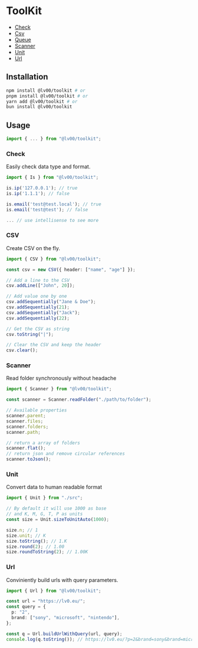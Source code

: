 # ToolKit

- [Check](#check)
- [Csv](#csv)
- [Queue](#queue)
- [Scanner](#scanner)
- [Unit](#unit)
- [Url](#url)

## Installation

```bash
npm install @lv00/toolkit # or
pnpm install @lv00/toolkit # or
yarn add @lv00/toolkit # or
bun install @lv00/toolkit
```

## Usage

```typescript
import { ... } from "@lv00/toolkit";
```


### Check

Easily check data type and format.

```typescript
import { Is } from "@lv00/toolkit";

is.ip('127.0.0.1'); // true
is.ip('1.1.1'); // false

is.email('test@test.local'); // true
is.email('test@test'); // false

... // use intellisense to see more
```


### CSV

Create CSV on the fly.

```typescript
import { CSV } from "@lv00/toolkit";

const csv = new CSV({ header: ["name", "age"] });

// Add a line to the CSV
csv.addLine(["John", 20]);

// Add value one by one
csv.addSequentially("Jane & Doe");
csv.addSequentially(21);
csv.addSequentially("Jack");
csv.addSequentially(22);

// Get the CSV as string
csv.toString("|");

// Clear the CSV and keep the header
csv.clear();
```



### Scanner

Read folder synchronously without headache

```typescript
import { Scanner } from "@lv00/toolkit";

const scanner = Scanner.readFolder("./path/to/folder");

// Available properties
scanner.parent;
scanner.files;
scanner.folders;
scanner.path;

// return a array of folders
scanner.flat();
// return json and remove circular references
scanner.toJson();
```

### Unit

Convert data to human readable format

```typescript
import { Unit } from "./src";

// By default it will use 1000 as base
// and K, M, G, T, P as units
const size = Unit.sizeToUnitAuto(1000);

size.n; // 1
size.unit; // K
size.toString(); // 1.K
size.round(2); // 1.00
size.roundToString(2); // 1.00K
```

### Url

Conviniently build urls with query parameters.

```typescript
import { Url } from "@lv00/toolkit";

const url = "https://lv0.eu/";
const query = {
  p: "2",
  brand: ["sony", "microsoft", "nintendo"],
};

const q = Url.buildUrlWithQuery(url, query);
console.log(q.toString()); // https://lv0.eu/?p=2&brand=sony&brand=microsoft&brand=nintendo'
```
